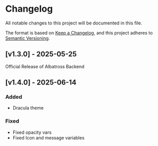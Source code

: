 # Changelog

All notable changes to this project will be documented in this file.

The format is based on [Keep a Changelog](https://keepachangelog.com/en/1.0.0/),
and this project adheres to [Semantic Versioning](https://semver.org/spec/v2.0.0.html).

## [v1.3.0] - 2025-05-25

Official Release of Albatross Backend

## [v1.4.0] - 2025-06-14

### Added

- Dracula theme
  
### Fixed

- Fixed opacity vars
- Fixed Icon and message variables